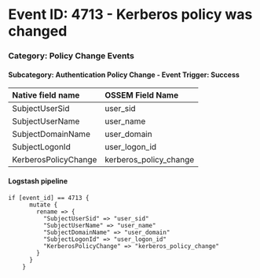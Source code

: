# Event ID: 4713 - Kerberos policy was changed
### Category: Policy Change Events
#### Subcategory: Authentication Policy Change - Event Trigger: Success

|Native field name            |OSSEM Field Name                   |
|:----------------------------|:----------------------------------|
| SubjectUserSid              | user_sid                          |
| SubjectUserName             | user_name                         |
| SubjectDomainName           | user_domain                       |
| SubjectLogonId              | user_logon_id                     |
| KerberosPolicyChange        | kerberos_policy_change            |

#### Logstash pipeline

```
if [event_id] == 4713 {
      mutate {
        rename => {
          "SubjectUserSid" => "user_sid"
          "SubjectUserName" => "user_name"
          "SubjectDomainName" => "user_domain"
          "SubjectLogonId" => "user_logon_id"
          "KerberosPolicyChange" => "kerberos_policy_change"
        }
      }
    }
```